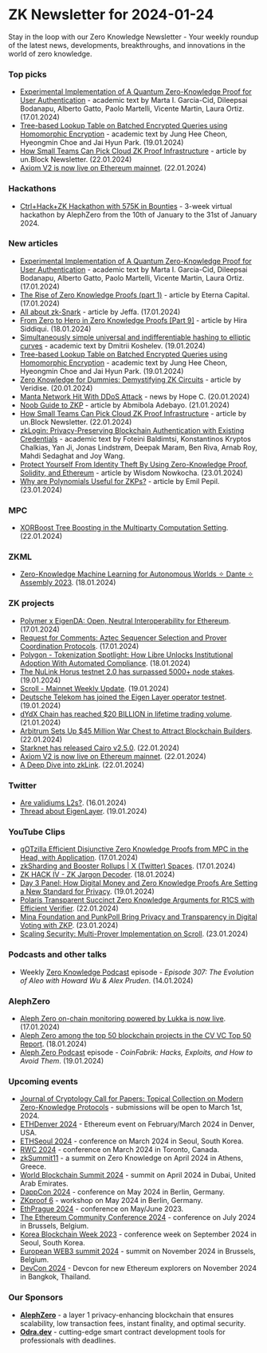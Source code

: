 # ZK Newsletter for 2024-01-24
Stay in the loop with our Zero Knowledge Newsletter - Your weekly roundup of the latest news, developments, breakthroughs, and innovations in the world of zero knowledge.

### Top picks
* [Experimental Implementation of A Quantum Zero-Knowledge Proof for User Authentication](https://arxiv.org/pdf/2401.09521.pdf) - academic text by Marta I. Garcia-Cid, Dileepsai Bodanapu, Alberto Gatto, Paolo Martelli, Vicente Martin, Laura Ortiz. (17.01.2024)
* [Tree-based Lookup Table on Batched Encrypted Queries using Homomorphic Encryption](https://eprint.iacr.org/2024/087.pdf) - academic text by Jung Hee Cheon, Hyeongmin Choe and Jai Hyun Park. (19.01.2024)
* [How Small Teams Can Pick Cloud ZK Proof Infrastructure](https://medium.com/iosg-ventures/how-small-teams-can-pick-cloud-zk-proof-infrastructure-3f634dfca2f5) - article by un.Block Newsletter. (22.01.2024)
* [Axiom V2 is now live on Ethereum mainnet](https://twitter.com/axiom_xyz/status/1749477103039594614). (22.01.2024)

### Hackathons
* [Ctrl+Hack+ZK Hackathon with 575K in Bounties](https://hack.alephzero.org/) - 3-week virtual hackathon by AlephZero from the 10th of January to the 31st of January 2024. 

### New articles 
* [Experimental Implementation of A Quantum Zero-Knowledge Proof for User Authentication](https://arxiv.org/pdf/2401.09521.pdf) - academic text by Marta I. Garcia-Cid, Dileepsai Bodanapu, Alberto Gatto, Paolo Martelli, Vicente Martin, Laura Ortiz. (17.01.2024)
* [The Rise of Zero Knowledge Proofs (part 1)](https://eternacapital.medium.com/the-rise-of-zero-knowledge-proofs-part-1-3b03ba17968f) - article by Eterna Capital. (17.01.2024)
* [All about zk-Snark](https://medium.com/@icebandif/all-about-zk-snark-7972ba4ed553) - article by Jeffa. (17.01.2024)
* [From Zero to Hero in Zero Knowledge Proofs [Part 9]](https://medium.com/coinmonks/from-zero-to-hero-in-zero-knowledge-proofs-part-9-2cb451b71f2b) - article by Hira Siddiqui. (18.01.2024)
* [Simultaneously simple universal and indifferentiable hashing to elliptic curves](https://eprint.iacr.org/2024/085.pdf) - academic text by Dmitrii Koshelev. (19.01.2024)
* [Tree-based Lookup Table on Batched Encrypted Queries using Homomorphic Encryption](https://eprint.iacr.org/2024/087.pdf) - academic text by Jung Hee Cheon, Hyeongmin Choe and Jai Hyun Park. (19.01.2024)
* [Zero Knowledge for Dummies: Demystifying ZK Circuits](https://medium.com/veridise/zero-knowledge-for-dummies-demystifying-zk-circuits-c140a64c6ed3) - article by Veridise. (20.01.2024)
* [Manta Network Hit With DDoS Attack](https://coinmarketcap.com/academy/article/manta-network-hit-with-ddos-attack) - news by Hope C. (20.01.2024)
* [Noob Guide to ZKP](https://medium.com/@mr_abims/noob-guide-to-zkp-81341b78ad66) - article by Abmibola Adebayo. (21.01.2024)
* [How Small Teams Can Pick Cloud ZK Proof Infrastructure](https://medium.com/iosg-ventures/how-small-teams-can-pick-cloud-zk-proof-infrastructure-3f634dfca2f5) - article by un.Block Newsletter. (22.01.2024)
* [zkLogin: Privacy-Preserving Blockchain Authentication with Existing Credentials](https://arxiv.org/pdf/2401.11735.pdf) - academic text by Foteini Baldimtsi, Konstantinos Kryptos Chalkias, Yan Ji, Jonas Lindstrøm, Deepak Maram, Ben Riva, Arnab Roy, Mahdi Sedaghat and Joy Wang.
* [Protect Yourself From Identity Theft By Using Zero-Knowledge Proof, Solidity, and Ethereum](https://hackernoon.com/protect-yourself-from-identity-theft-by-using-zero-knowledge-proof-solidity-and-ethereum) - article by Wisdom Nowkocha. (23.01.2024)
* [Why are Polynomials Useful for ZKPs?](https://medium.com/@emilpepil/why-are-polynomials-useful-for-zkps-c22489d57d83) - article by Emil Pepil. (23.01.2024)

### MPC
* [XORBoost Tree Boosting in the Multiparty Computation Setting](https://www.youtube.com/watch?v=sD9mDpV7cyY). (22.01.2024)

### ZKML
* [Zero-Knowledge Machine Learning for Autonomous Worlds ✧ Dante ✧ Assembly 2023](https://www.youtube.com/watch?v=JOgWqup371o). (18.01.2024)

### ZK projects
* [Polymer x EigenDA: Open, Neutral Interoperability for Ethereum](https://www.blog.eigenlayer.xyz/polymer-eigenda/). (17.01.2024)
* [Request for Comments: Aztec Sequencer Selection and Prover Coordination Protocols](https://medium.com/aztec-protocol/request-for-comments-aztec-sequencer-selection-and-prover-coordination-protocols-3c98f2f2344b). (17.01.2024)
* [Polygon - Tokenization Spotlight: How Libre Unlocks Institutional Adoption With Automated Compliance](https://polygon.technology/blog/tokenization-spotlight-how-libre-unlocks-institutional-adoption-with-automated-compliance). (18.01.2024)
* [The NuLink Horus testnet 2.0 has surpassed 5000+ node stakes](https://twitter.com/NuLink_/status/1748283312496361907). (19.01.2024)
* [Scroll - Mainnet Weekly Update](https://twitter.com/Scroll_ZKP/status/1748477450965918155). (19.01.2024)
* [Deutsche Telekom has joined the Eigen Layer operator testnet](https://twitter.com/zkBri/status/1748414804807594209). (19.01.2024)
* [dYdX Chain has reached $20 BILLION in lifetime trading volume](https://twitter.com/dYdX/status/1749116823876809129). (21.01.2024)
* [Arbitrum Sets Up $45 Million War Chest to Attract Blockchain Builders](https://daotimes.com/arbitrum-sets-up-45-million-war-chest-to-attract-blockchain-builders/). (22.01.2024)
* [Starknet has released Cairo v2.5.0](https://github.com/starkware-libs/cairo/releases/tag/v2.5.0). (22.01.2024)
* [Axiom V2 is now live on Ethereum mainnet](https://twitter.com/axiom_xyz/status/1749477103039594614). (22.01.2024)
* [A Deep Dive into zkLink](https://blog.coinlist.co/a-deep-dive-into-zklink-rjlsb/). (22.01.2024)

### Twitter
* [Are validiums L2s?](https://twitter.com/ryanberckmans/status/1747308420544204857). (16.01.2024)
* [Thread about EigenLayer](https://twitter.com/zerokn0wledge_/status/1748390699979178192). (19.01.2024)
 
### YouTube Clips
* [gOTzilla Efficient Disjunctive Zero Knowledge Proofs from MPC in the Head, with Application](https://www.youtube.com/watch?v=h4N4WwIYdhk). (17.01.2024)
* [zkSharding and Booster Rollups | X (Twitter) Spaces](https://www.youtube.com/watch?v=q35cO0nt27I). (17.01.2024)
* [ZK HACK IV - ZK Jargon Decoder](https://www.youtube.com/watch?v=68AXfOR74cA). (18.01.2024)
* [Day 3 Panel: How Digital Money and Zero Knowledge Proofs Are Setting a New Standard for Privacy](https://www.youtube.com/watch?v=G4qTULL5MKQ). (19.01.2024)
* [Polaris Transparent Succinct Zero Knowledge Arguments for R1CS with Efficient Verifier](https://www.youtube.com/watch?v=2KQaGoEMCXQ). (22.01.2024)
* [Mina Foundation and PunkPoll Bring Privacy and Transparency in Digital Voting with ZKP](https://alexablockchain.com/punkpoll-digital-voting-zkp-beta/). (23.01.2024)
* [Scaling Security: Multi-Prover Implementation on Scroll](https://scroll.io/blog/scalingSecurity). (23.01.2024)

### Podcasts and other talks
* Weekly [Zero Knowledge Podcast](https://zeroknowledge.fm/307-2/) episode - *Episode 307: The Evolution of Aleo with Howard Wu & Alex Pruden*. (14.01.2024) 

### AlephZero
* [Aleph Zero on-chain monitoring powered by Lukka is now live](https://alephzero.org/blog/aleph-zero-lukka-integration/). (17.01.2024)
* [Aleph Zero among the top 50 blockchain projects in the CV VC Top 50 Report](https://alephzero.org/blog/aleph-zero-cv-vc-top-50-report-2023/). (18.01.2024)
* [Aleph Zero Podcast](https://www.youtube.com/watch?v=CWv_uwSKpL4) episode - *CoinFabrik: Hacks, Exploits, and How to Avoid Them*. (19.01.2024)
 
### Upcoming events
* [Journal of Cryptology Call for Papers: Topical Collection on Modern Zero-Knowledge Protocols](https://iacr.org/jofc/TopicalCollection-mzkp.html) -  submissions will be open to March 1st, 2024. 
* [ETHDenver 2024](http://ethdenver.com/) - Ethereum event on February/March 2024 in Denver, USA.
* [ETHSeoul 2024](https://www.ethseoul.org/) - conference on March 2024 in Seoul, South Korea. 
* [RWC 2024](https://rwc.iacr.org/2024/) - conference on March 2024 in Toronto, Canada. 
* [zkSummit11](https://www.zksummit.com/) - a summit on Zero Knowledge on April 2024 in Athens, Greece. 
* [World Blockchain Summit 2024](https://www.worldblockchainsummit.com/dxb-apr-24) - summit on April 2024 in Dubai, United Arab Emirates.
* [DappCon 2024](https://www.dappcon.io/) - conference on May 2024 in Berlin, Germany. 
* [ZKproof 6](https://zkproof.org/events/zkproof-6-berlin/) - workshop on May 2024 in Berlin, Germany. 
* [EthPrague 2024](https://ethprague.com/) - conference on May/June 2023.
* [The Ethereum Community Conference 2024](https://ethcc.io/) - conference on July 2024 in Brussels, Belgium. 
* [Korea Blockchain Week 2023](https://koreablockchainweek.com/) - conference week on September 2024 in Seoul, South Korea.
* [European WEB3 summit 2024](https://www.web3eurosummit.eu/) - summit on November 2024 in Brussels, Belgium.
* [DevCon 2024](https://devcon.org/) - Devcon for new Ethereum explorers on November 2024 in Bangkok, Thailand.

### Our Sponsors
* **[AlephZero](https://alephzero.org/)** - a layer 1 privacy-enhancing blockchain that ensures scalability, low transaction fees, instant finality, and optimal security.
* **[Odra.dev](https://odra.dev)** - cutting-edge smart contract development tools for professionals with deadlines.
